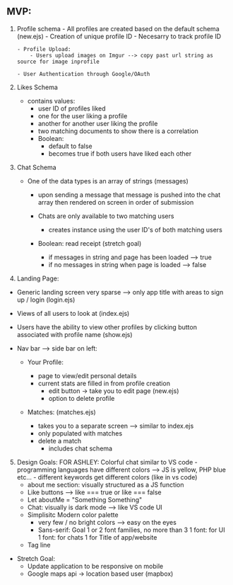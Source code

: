 

MVP: 
------------------

1.  Profile schema 
        - All profiles are created based on the default schema (new.ejs)
        - Creation of unique profile ID
        - Necesarry to track profile ID
        
        - Profile Upload: 
            - Users upload images on Imgur --> copy past url string as source for image inprofile

        - User Authentication through Google/OAuth

2. Likes Schema 
    - contains values: 
        - user ID of profiles liked 
        - one for the user liking a profile
        - another for another user liking the profile
        - two matching documents to show there is a correlation
        - Boolean: 
            - default to false 
            - becomes true if both users have liked each other

3. Chat Schema 
    - One of the data types is an array of strings (messages)
        - upon sending a message that message is pushed into the chat array 
          then rendered on screen in order of submission
        - Chats are only available to two matching users
            - creates instance using the user ID's of both matching users
            
        - Boolean: read receipt (stretch goal) 
            - if messages in string and page has been loaded --> true
            - if no messages in string when page is loaded --> false

4. Landing Page: 
- Generic landing screen very sparse --> only app title with areas to sign up / login (login.ejs)
- Views of all users to look at (index.ejs)
- Users have the ability to view other profiles by clicking button associated with profile name (show.ejs)
- Nav bar --> side bar on left: 

    - Your Profile: 
        - page to view/edit personal details
        - current stats are filled in from profile creation
            - edit button -> take you to edit page (new.ejs)
            - option to delete profile

    - Matches: (matches.ejs)
        - takes you to a separate screen --> similar to index.ejs
        - only populated with matches
        - delete a match 
            - includes chat schema 

5. Design Goals: 
    FOR ASHLEY: Colorful chat similar to VS code
        - programming languages have different colors --> JS is yellow, PHP blue etc... 
        - different keywords get different colors (like in vs code)
    - about me section: visually structured as a JS function
    - Like buttons --> like === true or like === false
    - Let aboutMe = "Something Something"
    - Chat: visually is dark mode --> like VS code UI
    - Simplisitc Modern color palette 
        - very few / no bright colors --> easy on the eyes
        - Sans-serif: Goal 1 or 2 font families, no more than 3
            1 font: for UI 
            1 font: for chats 
            1 for Title of app/website
    - Tag line


- Stretch Goal: 
    -  Update application to be responsive on mobile
    - Google maps api -> location based user (mapbox)
